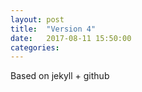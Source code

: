 ```yaml
---
layout: post
title:  "Version 4"
date:   2017-08-11 15:50:00
categories:
---
```

Based on jekyll + github
